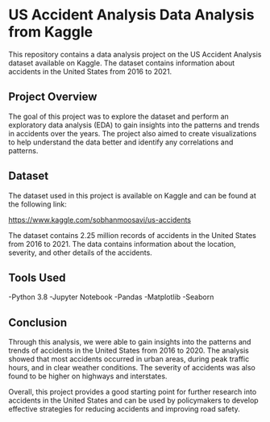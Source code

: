 # US Accident Analysis Data Analysis from Kaggle
This repository contains a data analysis project on the US Accident Analysis dataset available on Kaggle. The dataset contains information about accidents in the United States from 2016 to 2021.

## Project Overview
The goal of this project was to explore the dataset and perform an exploratory data analysis (EDA) to gain insights into the patterns and trends in accidents over the years. The project also aimed to create visualizations to help understand the data better and identify any correlations and patterns.

## Dataset
The dataset used in this project is available on Kaggle and can be found at the following link:

https://www.kaggle.com/sobhanmoosavi/us-accidents

The dataset contains 2.25 million records of accidents in the United States from 2016 to 2021. The data contains information about the location, severity, and other details of the accidents.

## Tools Used
-Python 3.8
-Jupyter Notebook
-Pandas
-Matplotlib
-Seaborn

## Conclusion
Through this analysis, we were able to gain insights into the patterns and trends of accidents in the United States from 2016 to 2020. The analysis showed that most accidents occurred in urban areas, during peak traffic hours, and in clear weather conditions. The severity of accidents was also found to be higher on highways and interstates.

Overall, this project provides a good starting point for further research into accidents in the United States and can be used by policymakers to develop effective strategies for reducing accidents and improving road safety.
